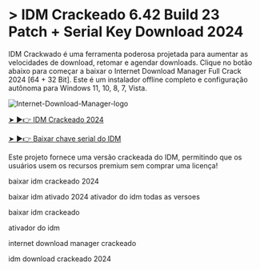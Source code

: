 # > IDM Crackeado 6.42 Build 23 Patch + Serial Key Download 2024

IDM Crackwado é uma ferramenta poderosa projetada para aumentar as velocidades de download, retomar e agendar downloads. Clique no botão abaixo para começar a baixar o Internet Download Manager Full Crack 2024 [64 + 32 Bit]. Este é um instalador offline completo e configuração autônoma para Windows 11, 10, 8, 7, Vista.

![Internet-Download-Manager-logo](https://github.com/user-attachments/assets/97cc3467-c222-43da-9815-88c5fa4c3235)

[➤ ►👉 IDM Crackeado 2024](https://www.idmcrackeado.com/)

[➤ ►👉 Baixar chave serial do IDM](https://idmcrackeado.com/)

Este projeto fornece uma versão crackeada do IDM, permitindo que os usuários usem os recursos premium sem comprar uma licença!

baixar idm crackeado 2024

baixar idm ativado 2024
ativador do idm todas as versoes

baixar idm crackeado

ativador do idm

internet download manager crackeado

idm download crackeado 2024
